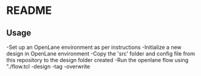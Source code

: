 # README
## Usage
-Set up an OpenLane environment as per instructions
-Initialize a new design in OpenLane environment
-Copy the 'src' folder and config file from this repository to the design folder created
-Run the openlane flow using "./flow.tcl -design <design name> -tag <run folder name> -overwrite
